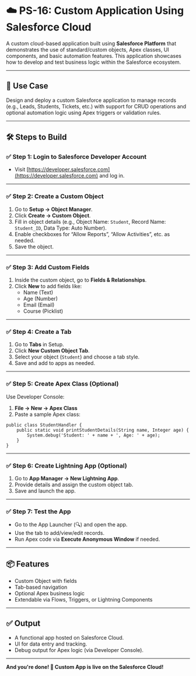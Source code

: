 # ☁️ PS-16: Custom Application Using Salesforce Cloud

A custom cloud-based application built using **Salesforce Platform** that demonstrates the use of standard/custom objects, Apex classes, UI components, and basic automation features. This application showcases how to develop and test business logic within the Salesforce ecosystem.

---

## 🧾 Use Case

Design and deploy a custom Salesforce application to manage records (e.g., Leads, Students, Tickets, etc.) with support for CRUD operations and optional automation logic using Apex triggers or validation rules.

---

## 🛠️ Steps to Build

### ✅ Step 1: Login to Salesforce Developer Account

- Visit [https://developer.salesforce.com](https://developer.salesforce.com) and log in.

---

### ✅ Step 2: Create a Custom Object

1. Go to **Setup → Object Manager**.
2. Click **Create → Custom Object**.
3. Fill in object details (e.g., Object Name: `Student`, Record Name: `Student_ID`, Data Type: Auto Number).
4. Enable checkboxes for “Allow Reports”, “Allow Activities”, etc. as needed.
5. Save the object.

---

### ✅ Step 3: Add Custom Fields

1. Inside the custom object, go to **Fields & Relationships**.
2. Click **New** to add fields like:
   - Name (Text)
   - Age (Number)
   - Email (Email)
   - Course (Picklist)

---

### ✅ Step 4: Create a Tab

1. Go to **Tabs** in Setup.
2. Click **New Custom Object Tab**.
3. Select your object (`Student`) and choose a tab style.
4. Save and add to apps as needed.

---

### ✅ Step 5: Create Apex Class (Optional)

Use Developer Console:

1. **File → New → Apex Class**
2. Paste a sample Apex class:

```apex
public class StudentHandler {
    public static void printStudentDetails(String name, Integer age) {
        System.debug('Student: ' + name + ', Age: ' + age);
    }
}
```

---

### ✅ Step 6: Create Lightning App (Optional)

1. Go to **App Manager → New Lightning App**.
2. Provide details and assign the custom object tab.
3. Save and launch the app.

---

### ✅ Step 7: Test the App

- Go to the App Launcher (🔍) and open the app.
- Use the tab to add/view/edit records.
- Run Apex code via **Execute Anonymous Window** if needed.

---

## 📦 Features

- Custom Object with fields
- Tab-based navigation
- Optional Apex business logic
- Extendable via Flows, Triggers, or Lightning Components

---

## ✅ Output

- A functional app hosted on Salesforce Cloud.
- UI for data entry and tracking.
- Debug output for Apex logic (via Developer Console).

---

**And you're done! 🎉 Custom App is live on the Salesforce Cloud!**
